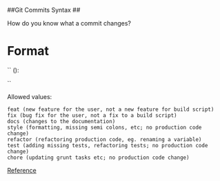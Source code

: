##Git Commits Syntax ##

How do you know what a commit changes?



# Format

``
  <type>(<scope>): <subject>

  <body>

  <footer> 
``
  
  
  

Allowed <type> values:

    feat (new feature for the user, not a new feature for build script)
    fix (bug fix for the user, not a fix to a build script)
    docs (changes to the documentation)
    style (formatting, missing semi colons, etc; no production code change)
    refactor (refactoring production code, eg. renaming a variable)
    test (adding missing tests, refactoring tests; no production code change)
    chore (updating grunt tasks etc; no production code change)





[Reference](https://karma-runner.github.io/4.0/dev/git-commit-msg.html)


